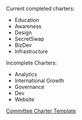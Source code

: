 Current completed charters:

* Education
* Awareness
* Design
* SecretSwap
* BizDev
* Infrastructure 

Incomplete Charters:

* Analytics
* International Growth
* Governance 
* Dev
* Website

[Committee Charter Template](https://docs.google.com/document/d/1vEq_BD6wOqVbFCbBcdVJ7XdSnjsECXXOVpsMb0r5bLw/edit?usp=sharing)
